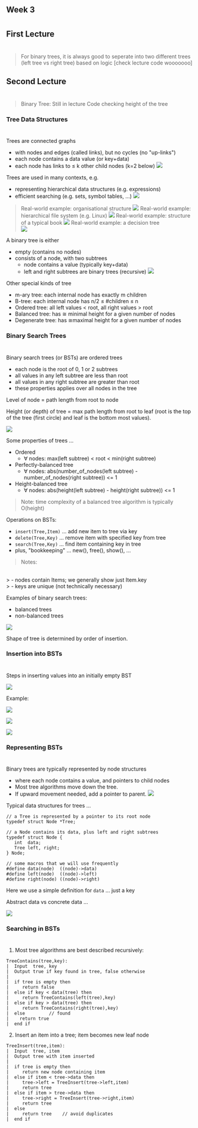 ## Week 3
#
## First Lecture
#
> For binary trees, it is always good to seperate into two different trees (left tree vs right tree) based on logic
[check lecture code wooooooo]
## Second Lecture
#
> Binary Tree: Still in lecture Code
> checking height of the tree

### Tree Data Structures
#
Trees are connected graphs

- with nodes and edges (called links), but no cycles  (no "up-links")
- each node contains a data value   (or key+data)
- each node has links to ≤ k other child nodes   (k=2 below)
![](https://www.cse.unsw.edu.au/~cs2521/lecs/trees/Pics/tree.png)

Trees are used in many contexts, e.g.

- representing hierarchical data structures (e.g. expressions)
- efficient searching (e.g. sets, symbol tables, …)
![](https://www.cse.unsw.edu.au/~cs2521/lecs/trees/Pics/trees.png)

> Real-world example: organisational structure
 ![](https://www.cse.unsw.edu.au/~cs2521/lecs/trees/Pics/trees_example1.png)
> Real-world example: hierarchical file system  (e.g. Linux) 
![](https://www.cse.unsw.edu.au/~cs2521/lecs/trees/Pics/trees_example2.png)
> Real-world example: structure of a typical book
![](https://www.cse.unsw.edu.au/~cs2521/lecs/trees/Pics/trees_example3.png)
> Real-world example: a decision tree  
![](https://www.cse.unsw.edu.au/~cs2521/lecs/trees/Pics/trees_example4.png)

A binary tree is either

- empty   (contains no nodes)
- consists of a node, with two subtrees
  - node contains a value  (typically key+data)
  - left and right subtrees are binary trees  (recursive)
![](https://www.cse.unsw.edu.au/~cs2521/lecs/trees/Pics/subtrees.png)

Other special kinds of tree

- m-ary tree: each internal node has exactly m children
- B-tree: each internal node has n/2 ≤ #children ≤ n
- Ordered tree: all left values < root, all right values > root
- Balanced tree: has ≅ minimal height for a given number of nodes
- Degenerate tree: has ≅maximal height for a given number of nodes

### Binary Search Trees
#
Binary search trees (or BSTs) are ordered trees

- each node is the root of 0, 1 or 2 subtrees
- all values in any left subtree are less than root
- all values in any right subtree are greater than root
- these properties applies over all nodes in the tree

Level of node = path length from root to node

Height (or depth) of tree = max path length from root to leaf 
(root is the top of the tree (first circle) and leaf is the bottom most values).

![](https://www.cse.unsw.edu.au/~cs2521/lecs/trees/Pics/tree-depth.png)

Some properties of trees ...

- Ordered
  - ∀ nodes: max(left subtree) < root < min(right subtree)
- Perfectly-balanced tree
  - ∀ nodes: abs(number_of_nodes(left subtree) - number_of_nodes(right subtree)) <= 1
- Height-balanced tree
  - ∀ nodes: abs(height(left subtree) - height(right subtree)) <= 1

> Note:  time complexity of a balanced tree algorithm is typically O(height)

Operations on BSTs:

- ```insert(Tree,Item)``` … add new item to tree via key
- ```delete(Tree,Key)``` … remove item with specified key from tree
- `search(Tree,Key)` … find item containing key in tree
- plus, "bookkeeping" … new(), free(), show(), …

> Notes:
<br>
> - nodes contain Items; we generally show just Item.key
<br>
> - keys are unique   (not technically necessary)

Examples of binary search trees: 
- balanced trees
- non-balanced trees

![](https://www.cse.unsw.edu.au/~cs2521/lecs/trees/Pics/binary-search-trees.png)

Shape of tree is determined by order of insertion.

### Insertion into BSTs
#

Steps in inserting values into an initially empty BST 

![](https://www.cse.unsw.edu.au/~cs2521/lecs/trees/Pics/insert0.png)

Example:

![](https://www.cse.unsw.edu.au/~cs2521/lecs/trees/Pics/insert1.png)

![](https://www.cse.unsw.edu.au/~cs2521/lecs/trees/Pics/insert2.png)

![](https://www.cse.unsw.edu.au/~cs2521/lecs/trees/Pics/insert3.png)

### Representing BSTs
#
Binary trees are typically represented by node structures

- where each node contains a value, and pointers to child nodes
- Most tree algorithms move down the tree.
- If upward movement needed, add a pointer to parent.
![](https://www.cse.unsw.edu.au/~cs2521/lecs/trees/Pics/tree-rep.png)

Typical data structures for trees …

```
// a Tree is represented by a pointer to its root node
typedef struct Node *Tree;

// a Node contains its data, plus left and right subtrees
typedef struct Node {
   int  data;
   Tree left, right;
} Node;

// some macros that we will use frequently
#define data(node)  ((node)->data)
#define left(node)  ((node)->left)
#define right(node) ((node)->right)
```

Here we use a simple definition for `data` ... just a key

Abstract data vs concrete data …

![](https://www.cse.unsw.edu.au/~cs2521/lecs/trees/Pics/concrete.png)

### Searching in BSTs
#

1. Most tree algorithms are best described recursively:

```
TreeContains(tree,key):
|  Input  tree, key
|  Output true if key found in tree, false otherwise
|
|  if tree is empty then
|     return false
|  else if key < data(tree) then
|     return TreeContains(left(tree),key)
|  else if key > data(tree) then
|     return TreeContains(right(tree),key)
|  else         // found
|    return true
|  end if
```

2. Insert an item into a tree;  item becomes new leaf node

```
TreeInsert(tree,item):
|  Input  tree, item
|  Output tree with item inserted
|
|  if tree is empty then
|     return new node containing item
|  else if item < tree->data then
|     tree->left = TreeInsert(tree->left,item)     
|     return tree
|  else if item > tree->data then
|     tree->right = TreeInsert(tree->right,item)     
|     return tree
|  else
|     return tree    // avoid duplicates
|  end if
```